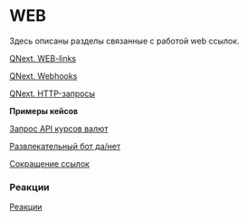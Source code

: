 # WEB

Здесь описаны разделы связанные с работой web ссылок.

[QNext. WEB-links](/docs/admin/web-links)

[QNext. Webhooks](/docs/admin/webhooks)

[QNext. HTTP-запросы](/docs/admin/http-requests)

**Примеры кейсов**

[Запрос API курсов валют](https://t.me/QNextCases/119)

[Развлекательный бот да/нет](https://t.me/QNextCases/189)

[Сокращение ссылок](https://t.me/QNextCases/190)


### Реакции

[Реакции](/admin/web/reaction/)
